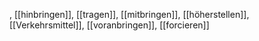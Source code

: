 , [[hinbringen]], [[tragen]], [[mitbringen]], [[höherstellen]], [[Verkehrsmittel]], [[voranbringen]], [[forcieren]]